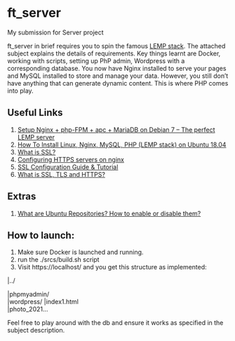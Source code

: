 # ft_server
My submission for Server project

ft_server in brief requires you to spin the famous [LEMP stack](https://www.digitalocean.com/community/tutorials/how-to-install-linux-nginx-mysql-php-lemp-stack-ubuntu-18-04).
The attached subject explains the details of requirements.
Key things learnt are Docker, working with scripts, setting up PhP admin, Wordpress with a corresponding database.
You now have Nginx installed to serve your pages and MySQL installed to store and manage your data. However, you still don’t have anything that can generate dynamic content. This is where PHP comes into play.

## Useful Links
1. [Setup Nginx + php-FPM + apc + MariaDB on Debian 7 – The perfect LEMP server](https://www.binarytides.com/install-nginx-php-fpm-mariadb-debian/)
2. [How To Install Linux, Nginx, MySQL, PHP (LEMP stack) on Ubuntu 18.04](https://www.digitalocean.com/community/tutorials/how-to-install-linux-nginx-mysql-php-lemp-stack-ubuntu-18-04)
3. [What is SSL?](https://www.ssl.com/faqs/faq-what-is-ssl/)
4. [Configuring HTTPS servers on nginx](http://nginx.org/en/docs/http/configuring_https_servers.html)
5. [SSL Configuration Guide & Tutorial](https://www.digicert.com/kb/configure-ssl-certificate-support.htm)
6. [What is SSL, TLS and HTTPS?](https://www.websecurity.digicert.com/security-topics/what-is-ssl-tls-https)

## Extras
1. [What are Ubuntu Repositories? How to enable or disable them?](https://itsfoss.com/ubuntu-repositories/)

## How to launch:

1. Make sure Docker is launched and running.
2. run the ./srcs/build.sh script
3. Visit https://localhost/ and you get this structure as implemented:

|../  

|phpmyadmin/  
|wordpress/ 
|index1.html  
|photo_2021...

Feel free to play around with the db and ensure it works as specified in the subject description.

